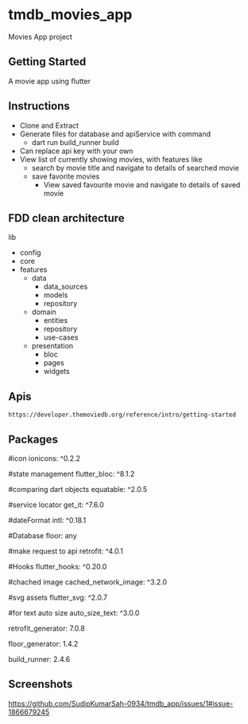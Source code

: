 # tmdb_movies_app
Movies App project
## Getting Started
A movie app using flutter
## Instructions
- Clone and Extract
- Generate files for database and apiService with command
  - dart run build_runner build
- Can replace api key with your own
- View list of currently showing movies, with features like
  - search by movie title and navigate to details of searched movie
  - save favorite movies
    - View saved favourite movie and navigate to details of saved movie
## FDD clean architecture
lib
- config
- core
- features
  - data
    - data_sources
    - models
    - repository
  - domain
    - entities
    - repository
    - use-cases
  - presentation
    - bloc
    - pages
    - widgets
## Apis
    https://developer.themoviedb.org/reference/intro/getting-started
## Packages
#icon
ionicons: ^0.2.2

#state management
flutter_bloc: ^8.1.2

#comparing dart objects
equatable: ^2.0.5

#service locator
get_it: ^7.6.0

#dateFormat
intl: ^0.18.1

#Database
floor: any

#make request to api
retrofit: ^4.0.1

#Hooks
flutter_hooks: ^0.20.0

#chached image
cached_network_image: ^3.2.0

#svg assets
flutter_svg: ^2.0.7

#for text auto size
auto_size_text: ^3.0.0

retrofit_generator: 7.0.8

floor_generator: 1.4.2

build_runner: 2.4.6
## Screenshots
https://github.com/SudipKumarSah-0934/tmdb_app/issues/1#issue-1866679245




